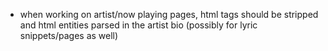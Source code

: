 - when working on artist/now playing pages, html tags should be stripped and html entities parsed in the artist bio (possibly for lyric snippets/pages as well)